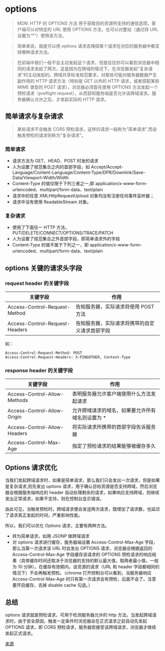 # options

> MDN: HTTP 的 OPTIONS 方法 用于获取目的资源所支持的通信选项。客户端可以对特定的 URL 使用 OPTIONS 方法，也可以对整站（通过将 URL 设置为“\*”）使用该方法。

> 简单来说，就是可以用 options 请求去嗅探某个请求在对应的服务器中都支持哪种请求方法。

> 在前端中我们一般不会主动发起这个请求，但是往往你可以看到浏览器中相同的请求发起了两次，这是因为在跨域的情况下，在浏览器发起"复杂请求"时主动发起的。跨域共享标准规范要求，对那些可能对服务器数据产生副作用的 HTTP 请求方法（特别是 GET 以外的 HTTP 请求，或者搭配某些 MIME 类型的 POST 请求），浏览器必须首先使用 OPTIONS 方法发起一个预检请求（preflight request），从而获知服务端是否允许该跨域请求。服务器确认允许之后，才发起实际的 HTTP 请求。

## 简单请求与复杂请求

> 某些请求不会触发 CORS 预检请求，这样的请求一般称为"简单请求",而会触发预检的请求则称为"复杂请求"。

### 简单请求

- 请求方法为 GET、HEAD、POST 时发的请求
- 人为设置了规范集合之内的首部字段，如 Accept/Accept-Language/Content-Language/Content-Type/DPR/Downlink/Save-Data/Viewport-Width/Width
- Content-Type 的值仅限于下列三者之一,即 application/x-www-form-urlencoded、multipart/form-data、text/plain
- 请求中的任意 XMLHttpRequestUpload 对象均没有注册任何事件监听器；
- 请求中没有使用 ReadableStream 对象。

### 复杂请求

- 使用了下面任一 HTTP 方法，PUT/DELETE/CONNECT/OPTIONS/TRACE/PATCH
- 人为设置了规范集合之外首部字段，即简单请求外的字段
- Content-Type 的值不属于下列之一，即 application/x-www-form-urlencoded、multipart/form-data、text/plain

## options 关键的请求头字段

### request header 的关键字段

| 关键字段                       | 作用                                           |
| ------------------------------ | ---------------------------------------------- |
| Access-Control-Request-Method  | 告知服务器，实际请求将使用 POST 方法           |
| Access-Control-Request-Headers | 告知服务器，实际请求将携带的自定义请求首部字段 |

如：

```
Access-Control-Request-Method: POST
Access-Control-Request-Headers: X-PINGOTHER, Content-Type
```

### response header 的关键字段

| 关键字段                     | 作用                                              |
| ---------------------------- | ------------------------------------------------- |
| Access-Control-Allow-Methods | 表明服务器允许客户端使用什么方法发起请求          |
| Access-Control-Allow-Origin  | 允许跨域请求的域名，如果要允许所有域名则设置为 \* |
| Access-Control-Allow-Headers | 将实际请求所携带的首部字段告诉服务器              |
| Access-Control-Max-Age       | 指定了预检请求的结果能够被缓存多久                |

## Options 请求优化

当我们发起跨域请求时，如果是简单请求，那么我们只会发出一次请求，但是如果是复杂请求,则先发出 options 请求，用于确认目标资源是否支持跨域，然后浏览器会根据服务端响应的 header 自动处理剩余的请求，如果响应支持跨域，则继续发出正常请求，如果不支持，则在控制台显示错误。

由此可见，当触发预检时，跨域请求便会发送两次请求，既增加了请求数，也延迟了请求真正发起的时间，严重影响性能。

所以，我们可以优化 Options 请求，主要有两种方法。

- 转为简单请求，如用 JSONP 做跨域请求
- 对 options 请求进行缓存，服务器端设置 Access-Control-Max-Age 字段，那么当第一次请求该 URL 时会发出 OPTIONS 请求，浏览器会根据返回的 Access-Control-Max-Age 字段缓存该请求的 OPTIONS 预检请求的响应结果（具体缓存时间还取决于浏览器的支持的默认最大值，取两者最小值，一般为 10 分钟）。在缓存有效期内，该资源的请求（URL 和 header 字段都相同的情况下）不会再触发预检。（chrome 打开控制台可以看到，当服务器响应 Access-Control-Max-Age 时只有第一次请求会有预检，后面不会了。注意要开启缓存，去掉 disable cache 勾选。）

## 总结

options 请求就是预检请求，可用于检测服务器允许的 http 方法。当发起跨域请求时，由于安全原因，触发一定条件时浏览器会在正式请求之前自动先发起 OPTIONS 请求，即 CORS 预检请求，服务器若接受该跨域请求，浏览器才继续发起正式请求。

[来源](https://developer.51cto.com/article/618792.html)
